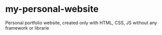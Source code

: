 # my-personal-website
Personal portfolio website, created only with HTML, CSS, JS without any framework or librarie
